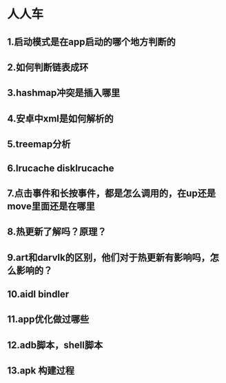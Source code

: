 # 人人车
## 1.启动模式是在app启动的哪个地方判断的
## 2.如何判断链表成环
## 3.hashmap冲突是插入哪里
## 4.安卓中xml是如何解析的
## 5.treemap分析
## 6.lrucache  disklrucache
## 7.点击事件和长按事件，都是怎么调用的，在up还是move里面还是在哪里
## 8.热更新了解吗？原理？
## 9.art和darvlk的区别，他们对于热更新有影响吗，怎么影响的？
## 10.aidl bindler
## 11.app优化做过哪些
## 12.adb脚本，shell脚本
## 13.apk 构建过程
